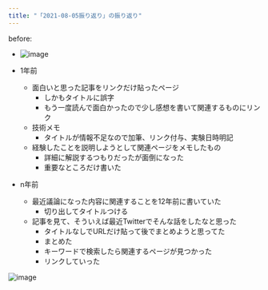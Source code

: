 ```yaml
---
title: "「2021-08-05振り返り」の振り返り"
---
```


before:
- ![image](https://gyazo.com/5a863b3913690508695b5d0b210c2619/thumb/1000)

- 1年前
    - 面白いと思った記事をリンクだけ貼ったページ
        - しかもタイトルに誤字
        - もう一度読んで面白かったので少し感想を書いて関連するものにリンク
    - 技術メモ
        - タイトルが情報不足なので加筆、リンク付与、実験日時明記
    - 経験したことを説明しようとして関連ページをメモしたもの
        - 詳細に解説するつもりだったが面倒になった
        - 重要なところだけ書いた
- n年前
    - 最近議論になった内容に関連することを12年前に書いていた
        - 切り出してタイトルつける
    - 記事を見て、そういえば最近Twitterでそんな話をしたなと思った
        - タイトルなしでURLだけ貼って後でまとめようと思ってた
        - まとめた
        - キーワードで検索したら関連するページが見つかった
        - リンクしていった

![image](https://gyazo.com/d82a38f662bc3798d72fc999fcd6ee22/thumb/1000)
